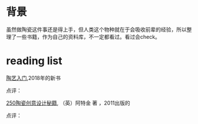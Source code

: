 # 背景

虽然做陶瓷这件事还是得上手，但人类这个物种就在于会吸收前辈的经验，所以整理了一些书籍，作为自己的资料库，不一定都看过。看过会check。

# reading list

[陶艺入门](https://book.douban.com/subject/30200647/),2018年的新书

点评：

[250陶瓷创意设计秘籍](https://weread.qq.com/web/bookDetail/76e32b40811e1c06fg0162ff), （英）阿特金 著 ，2011出版的

点评：


